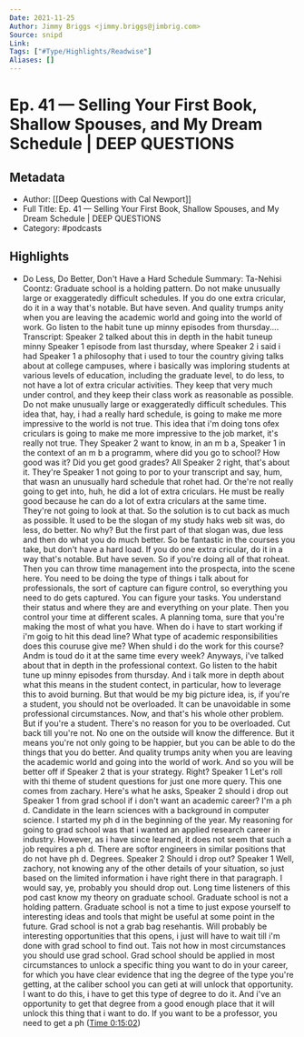 ```yaml
---
Date: 2021-11-25
Author: Jimmy Briggs <jimmy.briggs@jimbrig.com>
Source: snipd
Link: 
Tags: ["#Type/Highlights/Readwise"]
Aliases: []
---
```

# Ep. 41 —  Selling Your First Book, Shallow Spouses, and My Dream Schedule | DEEP QUESTIONS

## Metadata
- Author: [[Deep Questions with Cal Newport]]
- Full Title: Ep. 41 —  Selling Your First Book, Shallow Spouses, and My Dream Schedule | DEEP QUESTIONS
- Category: #podcasts

## Highlights
- Do Less, Do Better, Don't Have a Hard Schedule
  Summary:
  Ta-Nehisi Coontz: Graduate school is a holding pattern. Do not make unusually large or exaggeratedly difficult schedules. If you do one extra cricular, do it in a way that's notable. But have seven. And quality trumps anity when you are leaving the academic world and going into the world of work. Go listen to the habit tune up minny episodes from thursday....
  Transcript:
  Speaker 2
  talked about this in depth in the habit tuneup minny
  Speaker 1
  episode from last thursday, where
  Speaker 2
  i said i had
  Speaker 1
  a philosophy that i used to tour the country giving talks about at college campuses, where i basically was imploring students at various levels of education, including the graduate level, to do less, to not have a lot of extra cricular activities. They keep that very much under control, and they keep their class work as reasonable as possible. Do not make unusually large or exaggeratedly difficult schedules. This idea that, hay, i had a really hard schedule, is going to make me more impressive to the world is not true. This idea that i'm doing tons ofex criculars is going to make me more impressive to the job market, it's really not true. They
  Speaker 2
  want to know, in an m b a,
  Speaker 1
  in the context of an m b a programm, where did you go to school? How good was it? Did you get good grades? All
  Speaker 2
  right, that's about it. They're
  Speaker 1
  not going to por to your transcript and say, hum, that wasn an unusually hard schedule that rohet had. Or the're not really going to get into, huh, he did a lot of extra criculars. He must be really good because he can do a lot of extra criculars at the same time. They're not going to look at that. So the solution is to cut back as much as possible. It used to be the slogan of my study haks web sit was, do less, do better. No why? But the first part of that slogan was, due less and then do what you do much better. So be fantastic in the courses you take, but don't have a hard load. If you do one extra cricular, do it in a way that's notable. But have seven. So if you're doing all of that roheat. Then you can throw time management into the prospecta, into the scene here. You need to be doing the type of things i talk about for professionals, the sort of capture can figure control, so everything you need to do gets captured. You can figure your tasks. You understand their status and where they are and everything on your plate. Then you control your time at different scales. A planning toma, sure that you're making the most of what you have. When do i have to start working if i'm goig to hit this dead line? What type of academic responsibilities does this couruse give me? When shuld i do the work for this course? Andm is toud do it at the same time every week? Anyways, i've talked about that in depth in the professional context. Go listen to the habit tune up minny episodes from thursday. And i talk more in depth about what this means in the student contect, in particular, how to leverage this to avoid burning. But that would be my big picture idea, is, if you're a student, you should not be overloaded. It can be unavoidable in some professional circumstances. Now, and that's his whole other problem. But if you're a student. There's no reason for you to be overloaded. Cut back till you're not. No one on the outside will know the difference. But it means you're not only going to be happier, but you can be able to do the things that you do better. And quality trumps anity when you are leaving the academic world and going into the world of work. And so you will be better off if
  Speaker 2
  that is your strategy. Right?
  Speaker 1
  Let's roll with thi theme of student questions for just one more query. This one comes from zachary. Here's what he asks,
  Speaker 2
  should i drop out
  Speaker 1
  from grad school if i don't want an academic career? I'm a ph d. Candidate in the learn sciences with a background in computer science. I started my ph d in the beginning of the year. My reasoning for going to grad school was that i wanted an applied research career in industry. However, as i have since learned, it does not seem that such a job requires a ph d. There are softor engineers in similar positions that do not have ph d. Degrees.
  Speaker 2
  Should i drop out?
  Speaker 1
  Well, zachory, not knowing any of the other details of your situation, so just based on the limited information i have right there in that paragraph. I would say, ye, probably you should drop out. Long time listeners of this pod cast know my theory on graduate school. Graduate school is not a holding pattern. Graduate school is not a time to just expose yourself to interesting ideas and tools that might be useful at some point in the future. Grad school is not a grab bag resehantis. Will probably be interesting opportunities that this opens, i just will have to wait till i'm done with grad school to find out. Tais not how in most circumstances you should use grad school. Grad school should be applied in most circumstances to unlock a specific thing you want to do in your career, for which you have clear evidence that ing the degree of the type you're getting, at the caliber school you can geti at will unlock that opportunity. I want to do this, i have to get this type of degree to do it. And i've an opportunity to get that degree from a good enough place that it will unlock this thing that i want to do. If you want to be a professor, you need to get a ph ([Time 0:15:02](https://share.snipd.com/snip/f08ef525-e412-4889-8dcc-8e3114adac81))

